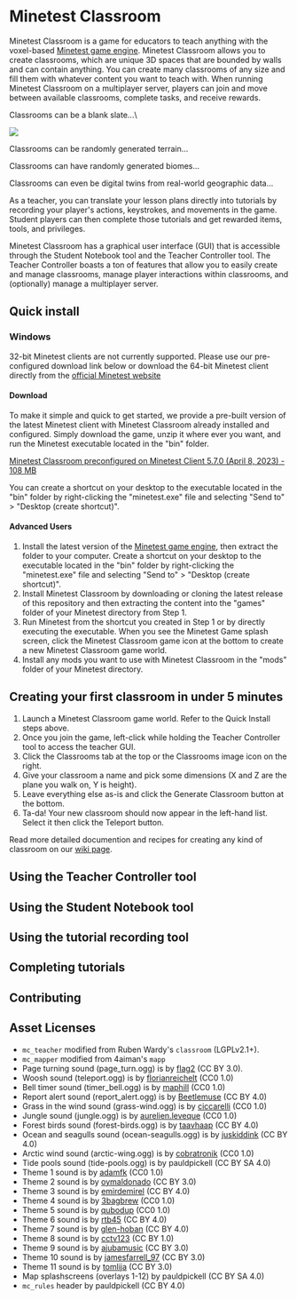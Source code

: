 # Minetest Classroom

Minetest Classroom is a game for educators to teach anything with the voxel-based [Minetest game engine](https://minetest.net). Minetest Classroom allows you to create classrooms, which are unique 3D spaces that are bounded by walls and can contain anything. You can create many classrooms of any size and fill them with whatever content you want to teach with. When running Minetest Classroom on a multiplayer server, players can join and move between available classrooms, complete tasks, and receive rewards.

Classrooms can be a blank slate...\

![](/images/empty_classroom.png)

Classrooms can be randomly generated terrain...


Classrooms can have randomly generated biomes...


Classrooms can even be digital twins from real-world geographic data...

As a teacher, you can translate your lesson plans directly into tutorials by recording your player's actions, keystrokes, and movements in the game. Student players can then complete those tutorials and get rewarded items, tools, and privileges.

Minetest Classroom has a graphical user interface (GUI) that is accessible through the Student Notebook tool and the Teacher Controller tool. The Teacher Controller boasts a ton of features that allow you to easily create and manage classrooms, manage player interactions within classrooms, and (optionally) manage a multiplayer server.

## Quick install

### Windows

32-bit Minetest clients are not currently supported. Please use our pre-configured download link below or download the 64-bit Minetest client directly from the [official Minetest website](https://minetest.net)

#### Download

To make it simple and quick to get started, we provide a pre-built version of the latest Minetest client with Minetest Classroom already installed and configured. Simply download the game, unzip it where ever you want, and run the Minetest executable located in the "bin" folder. 

[Minetest Classroom preconfigured on Minetest Client 5.7.0 (April 8, 2023) - 108 MB](https://206-12-122-94.cloud.computecanada.ca/minetest-classroom-minetest-client-5.7.0-win64.zip)

You can create a shortcut on your desktop to the executable located in the "bin" folder by right-clicking the "minetest.exe" file and selecting "Send to" > "Desktop (create shortcut)".

#### Advanced Users
1. Install the latest version of the [Minetest game engine](https://minetest.net), then extract the folder to your computer. Create a shortcut on your desktop to the executable located in the "bin" folder by right-clicking the "minetest.exe" file and selecting "Send to" > "Desktop (create shortcut)".
2. Install Minetest Classroom by downloading or cloning the latest release of this repository and then extracting the content into the "games" folder of your Minetest directory from Step 1.
3. Run Minetest from the shortcut you created in Step 1 or by directly executing the executable. When you see the Minetest Game splash screen, click the Minetest Classroom game icon at the bottom to create a new Minetest Classroom game world.
4. Install any mods you want to use with Minetest Classroom in the "mods" folder of your Minetest directory. 

## Creating your first classroom in under 5 minutes

1. Launch a Minetest Classroom game world. Refer to the Quick Install steps above.
2. Once you join the game, left-click while holding the Teacher Controller tool to access the teacher GUI.
3. Click the Classrooms tab at the top or the Classrooms image icon on the right.
4. Give your classroom a name and pick some dimensions (X and Z are the plane you walk on, Y is height).
5. Leave everything else as-is and click the Generate Classroom button at the bottom.
6. Ta-da! Your new classroom should now appear in the left-hand list. Select it then click the Teleport button.

Read more detailed documention and recipes for creating any kind of classroom on our [wiki page](https://github.com/ubc-minetest-classroom/minetest_classroom/wiki).

## Using the Teacher Controller tool

## Using the Student Notebook tool

## Using the tutorial recording tool

## Completing tutorials

## Contributing

## Asset Licenses
- `mc_teacher` modified from Ruben Wardy's `classroom` (LGPLv2.1+).
- `mc_mapper` modified from 4aiman's `mapp`
- Page turning sound (page_turn.ogg) is by [flag2](https://freesound.org/people/flag2/sounds/63318/) (CC BY 3.0).
- Woosh sound (teleport.ogg) is by [florianreichelt](https://www.instagram.com/florianreichelt/) (CC0 1.0)
- Bell timer sound (timer_bell.ogg) is by [maphill](https://freesound.org/people/maphill/sounds/204103/) (CC0 1.0)
- Report alert sound (report_alert.ogg) is by [Beetlemuse](https://freesound.org/people/Beetlemuse/sounds/529626/) (CC BY 4.0)
- Grass in the wind sound (grass-wind.ogg) is by [ciccarelli](https://freesound.org/people/ciccarelli/sounds/135870/) (CC0 1.0)
- Jungle sound (jungle.ogg) is by [aurelien.leveque](https://freesound.org/people/aurelien.leveque/sounds/417635/) (CC0 1.0)
- Forest birds sound (forest-birds.ogg) is by [taavhaap](https://freesound.org/people/taavhaap/sounds/528661/) (CC BY 4.0)
- Ocean and seagulls sound (ocean-seagulls.ogg) is by [juskiddink](https://freesound.org/people/juskiddink/sounds/149488/) (CC BY 4.0)
- Arctic wind sound (arctic-wing.ogg) is by [cobratronik](https://freesound.org/people/cobratronik/sounds/117136/) (CC0 1.0)
- Tide pools sound (tide-pools.ogg) is by pauldpickell (CC BY SA 4.0)
- Theme 1 sound is by [adamfk](https://freesound.org/people/adamfk/sounds/83647/) (CC0 1.0)
- Theme 2 sound is by [oymaldonado](https://freesound.org/people/oymaldonado/sounds/544019/) (CC BY 3.0)
- Theme 3 sound is by [emirdemirel](https://freesound.org/people/emirdemirel/sounds/424910/) (CC BY 4.0)
- Theme 4 sound is by [3bagbrew](https://freesound.org/people/3bagbrew/sounds/345028/) (CC0 1.0)
- Theme 5 sound is by [qubodup](https://freesound.org/people/qubodup/sounds/173923/) (CC0 1.0)
- Theme 6 sound is by [rtb45](https://freesound.org/people/RTB45/sounds/160489/) (CC BY 4.0)
- Theme 7 sound is by [glen-hoban](https://freesound.org/people/Glen_Hoban/sounds/439336/) (CC BY 4.0)
- Theme 8 sound is by [cctv123](https://freesound.org/people/cctv123/sounds/664894/) (CC BY 1.0)
- Theme 9 sound is by [ajubamusic](https://freesound.org/people/ajubamusic/sounds/320806/) (CC BY 3.0)
- Theme 10 sound is by [jamesfarrell_97](https://freesound.org/people/JamesFarrell_97/sounds/566504/) (CC BY 3.0)
- Theme 11 sound is by [tomlija](https://freesound.org/people/Tomlija/sounds/110333/) (CC BY 3.0)
- Map splashscreens (overlays 1-12) by pauldpickell (CC BY SA 4.0)
- `mc_rules` header by pauldpickell (CC BY 4.0)
